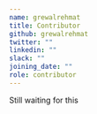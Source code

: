 ```yaml
---
name: grewalrehmat
title: Contributor
github: grewalrehmat
twitter: ""
linkedin: ""
slack: ""
joining_date: ""
role: contributor
---
```


Still waiting for this
